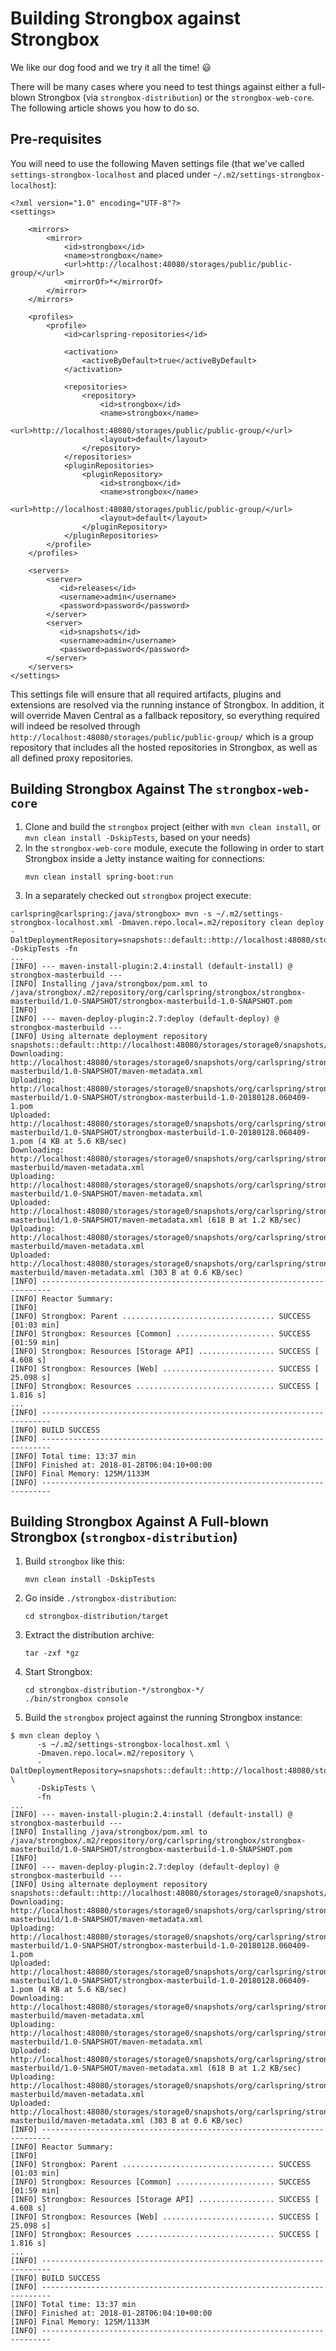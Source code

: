# Building Strongbox against Strongbox

We like our dog food and we try it all the time! :smiley:

There will be many cases where you need to test things against either a full-blown Strongbox (via `strongbox-distribution`)
or the `strongbox-web-core`. The following article shows you how to do so.

## Pre-requisites

You will need to use the following Maven settings file (that we've called `settings-strongbox-localhost` and placed under `~/.m2/settings-strongbox-localhost`):

```
<?xml version="1.0" encoding="UTF-8"?>
<settings>

    <mirrors>
        <mirror>
            <id>strongbox</id>
            <name>strongbox</name>
            <url>http://localhost:48080/storages/public/public-group/</url>
            <mirrorOf>*</mirrorOf>
        </mirror>
    </mirrors>

    <profiles>
        <profile>
            <id>carlspring-repositories</id>

            <activation>
                <activeByDefault>true</activeByDefault>
            </activation>

            <repositories>
                <repository>
                    <id>strongbox</id>
                    <name>strongbox</name>
                    <url>http://localhost:48080/storages/public/public-group/</url>
                    <layout>default</layout>
                </repository>
            </repositories>
            <pluginRepositories>
                <pluginRepository>
                    <id>strongbox</id>
                    <name>strongbox</name>
                    <url>http://localhost:48080/storages/public/public-group/</url>
                    <layout>default</layout>
                </pluginRepository>
            </pluginRepositories>
        </profile>
    </profiles>

    <servers>
        <server>
           <id>releases</id>
           <username>admin</username>
           <password>password</password>
        </server>
        <server>
           <id>snapshots</id>
           <username>admin</username>
           <password>password</password>
        </server>
    </servers>
</settings>
```

This settings file will ensure that all required artifacts, plugins and extensions are resolved via the running instance of Strongbox. In addition, it will override Maven Central as a fallback repository, so everything required will indeed 
be resolved through `http://localhost:48080/storages/public/public-group/` which is a group repository that includes 
all the hosted repositories in Strongbox, as well as all defined proxy repositories.

## Building Strongbox Against The `strongbox-web-core`

1. Clone and build the `strongbox` project (either with `mvn clean install`, or `mvn clean install -DskipTests`, based on your needs)
2. In the `strongbox-web-core` module, execute the following in order to start Strongbox inside a Jetty instance waiting for connections:
   ```
   mvn clean install spring-boot:run
   ```
3. In a separately checked out `strongbox` project execute:
```
carlspring@carlspring:/java/strongbox> mvn -s ~/.m2/settings-strongbox-localhost.xml -Dmaven.repo.local=.m2/repository clean deploy -DaltDeploymentRepository=snapshots::default::http://localhost:48080/storages/storage0/snapshots/ -DskipTests -fn
...
[INFO] --- maven-install-plugin:2.4:install (default-install) @ strongbox-masterbuild ---
[INFO] Installing /java/strongbox/pom.xml to /java/strongbox/.m2/repository/org/carlspring/strongbox/strongbox-masterbuild/1.0-SNAPSHOT/strongbox-masterbuild-1.0-SNAPSHOT.pom
[INFO] 
[INFO] --- maven-deploy-plugin:2.7:deploy (default-deploy) @ strongbox-masterbuild ---
[INFO] Using alternate deployment repository snapshots::default::http://localhost:48080/storages/storage0/snapshots/
Downloading: http://localhost:48080/storages/storage0/snapshots/org/carlspring/strongbox/strongbox-masterbuild/1.0-SNAPSHOT/maven-metadata.xml
Uploading: http://localhost:48080/storages/storage0/snapshots/org/carlspring/strongbox/strongbox-masterbuild/1.0-SNAPSHOT/strongbox-masterbuild-1.0-20180128.060409-1.pom
Uploaded: http://localhost:48080/storages/storage0/snapshots/org/carlspring/strongbox/strongbox-masterbuild/1.0-SNAPSHOT/strongbox-masterbuild-1.0-20180128.060409-1.pom (4 KB at 5.6 KB/sec)
Downloading: http://localhost:48080/storages/storage0/snapshots/org/carlspring/strongbox/strongbox-masterbuild/maven-metadata.xml
Uploading: http://localhost:48080/storages/storage0/snapshots/org/carlspring/strongbox/strongbox-masterbuild/1.0-SNAPSHOT/maven-metadata.xml
Uploaded: http://localhost:48080/storages/storage0/snapshots/org/carlspring/strongbox/strongbox-masterbuild/1.0-SNAPSHOT/maven-metadata.xml (618 B at 1.2 KB/sec)
Uploading: http://localhost:48080/storages/storage0/snapshots/org/carlspring/strongbox/strongbox-masterbuild/maven-metadata.xml
Uploaded: http://localhost:48080/storages/storage0/snapshots/org/carlspring/strongbox/strongbox-masterbuild/maven-metadata.xml (303 B at 0.6 KB/sec)
[INFO] ------------------------------------------------------------------------
[INFO] Reactor Summary:
[INFO] 
[INFO] Strongbox: Parent .................................. SUCCESS [01:03 min]
[INFO] Strongbox: Resources [Common] ...................... SUCCESS [01:59 min]
[INFO] Strongbox: Resources [Storage API] ................. SUCCESS [  4.608 s]
[INFO] Strongbox: Resources [Web] ......................... SUCCESS [ 25.098 s]
[INFO] Strongbox: Resources ............................... SUCCESS [  1.816 s]
...
[INFO] ------------------------------------------------------------------------
[INFO] BUILD SUCCESS
[INFO] ------------------------------------------------------------------------
[INFO] Total time: 13:37 min
[INFO] Finished at: 2018-01-28T06:04:10+00:00
[INFO] Final Memory: 125M/1133M
[INFO] ------------------------------------------------------------------------
```

## Building Strongbox Against A Full-blown Strongbox (`strongbox-distribution`)
1. Build `strongbox` like this:
   ```
   mvn clean install -DskipTests
   ```
2. Go inside `./strongbox-distribution`:
   ```
   cd strongbox-distribution/target
   ```
3. Extract the distribution archive:
   ```
   tar -zxf *gz
   ```
4. Start Strongbox:
   ```
   cd strongbox-distribution-*/strongbox-*/
   ./bin/strongbox console
   ```
5. Build the `strongbox` project against the running Strongbox instance:
```
$ mvn clean deploy \
      -s ~/.m2/settings-strongbox-localhost.xml \
      -Dmaven.repo.local=.m2/repository \
      -DaltDeploymentRepository=snapshots::default::http://localhost:48080/storages/storage0/snapshots/ \
      -DskipTests \
      -fn
...
[INFO] --- maven-install-plugin:2.4:install (default-install) @ strongbox-masterbuild ---
[INFO] Installing /java/strongbox/pom.xml to /java/strongbox/.m2/repository/org/carlspring/strongbox/strongbox-masterbuild/1.0-SNAPSHOT/strongbox-masterbuild-1.0-SNAPSHOT.pom
[INFO] 
[INFO] --- maven-deploy-plugin:2.7:deploy (default-deploy) @ strongbox-masterbuild ---
[INFO] Using alternate deployment repository snapshots::default::http://localhost:48080/storages/storage0/snapshots/
Downloading: http://localhost:48080/storages/storage0/snapshots/org/carlspring/strongbox/strongbox-masterbuild/1.0-SNAPSHOT/maven-metadata.xml
Uploading: http://localhost:48080/storages/storage0/snapshots/org/carlspring/strongbox/strongbox-masterbuild/1.0-SNAPSHOT/strongbox-masterbuild-1.0-20180128.060409-1.pom
Uploaded: http://localhost:48080/storages/storage0/snapshots/org/carlspring/strongbox/strongbox-masterbuild/1.0-SNAPSHOT/strongbox-masterbuild-1.0-20180128.060409-1.pom (4 KB at 5.6 KB/sec)
Downloading: http://localhost:48080/storages/storage0/snapshots/org/carlspring/strongbox/strongbox-masterbuild/maven-metadata.xml
Uploading: http://localhost:48080/storages/storage0/snapshots/org/carlspring/strongbox/strongbox-masterbuild/1.0-SNAPSHOT/maven-metadata.xml
Uploaded: http://localhost:48080/storages/storage0/snapshots/org/carlspring/strongbox/strongbox-masterbuild/1.0-SNAPSHOT/maven-metadata.xml (618 B at 1.2 KB/sec)
Uploading: http://localhost:48080/storages/storage0/snapshots/org/carlspring/strongbox/strongbox-masterbuild/maven-metadata.xml
Uploaded: http://localhost:48080/storages/storage0/snapshots/org/carlspring/strongbox/strongbox-masterbuild/maven-metadata.xml (303 B at 0.6 KB/sec)
[INFO] ------------------------------------------------------------------------
[INFO] Reactor Summary:
[INFO] 
[INFO] Strongbox: Parent .................................. SUCCESS [01:03 min]
[INFO] Strongbox: Resources [Common] ...................... SUCCESS [01:59 min]
[INFO] Strongbox: Resources [Storage API] ................. SUCCESS [  4.608 s]
[INFO] Strongbox: Resources [Web] ......................... SUCCESS [ 25.098 s]
[INFO] Strongbox: Resources ............................... SUCCESS [  1.816 s]
...
[INFO] ------------------------------------------------------------------------
[INFO] BUILD SUCCESS
[INFO] ------------------------------------------------------------------------
[INFO] Total time: 13:37 min
[INFO] Finished at: 2018-01-28T06:04:10+00:00
[INFO] Final Memory: 125M/1133M
[INFO] ------------------------------------------------------------------------
```
